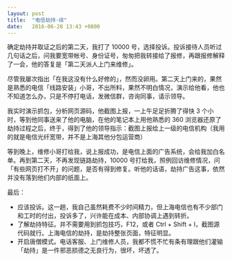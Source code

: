 ```yaml
---
layout: post
title:  "电信劫持·续"
date:   2016-06-28 13:43 +0800
---
```


确定劫持并取证之后的第二天，我打了 10000 号，选择投诉。投诉接待人员听过几句话之后，问我要宽带帐号、身份证号，匆匆把我转接给了报修，再跟报修解释了一会，他的答复是「第二天派人上门来维修」。

尽管我屡次指出「在我这没有什么好修的」，然而没卵用。第二天上门来的，果然是熟悉的电信「线路安装」小哥，不出所料，果然不明白情况，演示给他看，他也不知道怎么办，只是不停打电话，发微信群，咨询同事，请示领导。

我实时演示抓包，分析网页源码，他截图上报，一上午足足折腾了得快 3 个小时，等到他同事送来了他的电脑，在他的笔记本上用他熟悉的 360 浏览器还原了劫持过程之后，终于，得到了他的领导指示：截图上报给上一级的电信机构（我用的就是电信光纤宽带，并不是上海其他分包运营商）

等到晚上，维修小哥打给我，说上报成功，是电信上面的广告系统，会给我加白名单。再到第二天，不再发现链路劫持，10000 号打给我，照例回访维修情况，问「有些网页打不开」的问题，是否有得到修复。听他的话语，劫持广告这事，依然并没有落到他们内部的纸面上。

最后：

- 应该投诉。这一趟，我自己虽然耗费不少时间精力，但上海电信也有不少部门和工时的付出，投诉多了，兴许能在成本、内部协调上遇到转折。
- 了解劫持特征。并不需要用到抓包技巧，F12，或者 Ctrl + Shift + I，截图源代码就行。上海电信的劫持，是劫持整张页面，特征明显。
- 开启唐僧模式。电话客服、上门维修人员，我都不慌不忙有条有理跟他们灌输「劫持」是一件邪恶损德之无良行为，很坏，坏透了。